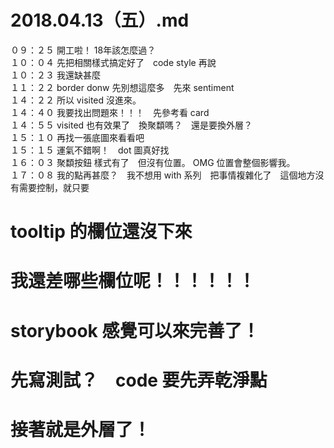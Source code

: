 # 2018.04.13（五）.md

０９：２５ 開工啦！ 18年該怎麼過？  
１０：０４ 先把相關樣式搞定好了　code style 再說  
１０：２３ 我還缺甚麼  
１１：２２ border donw 先別想這麼多　先來 sentiment  
１４：２２ 所以 visited 沒進來。  
１４：４０ 我要找出問題來！！！　先參考看 card  
１４：５５ visited 也有效果了　換聚纇嗎？　還是要換外層？  
１５：１０ 再找一張底圖來看看吧  
１５：１５ 運氣不錯啊！　dot 圖真好找  
１６：０３   聚纇按鈕 樣式有了　但沒有位置。 OMG 位置會整個影響我。  
１７：０８ 我的點再甚麼？　我不想用 with 系列　把事情複雜化了　這個地方沒有需要控制，就只要  

# tooltip 的欄位還沒下來
# 我還差哪些欄位呢！！！！！！
# storybook 感覺可以來完善了！
# 先寫測試？　code 要先弄乾淨點
# 接著就是外層了！
